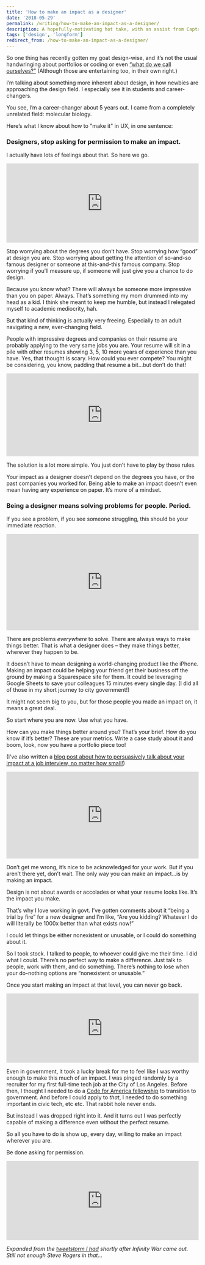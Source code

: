 ```yaml
---
title: 'How to make an impact as a designer'
date: '2018-05-29'
permalink: /writing/how-to-make-an-impact-as-a-designer/
description: A hopefully-motivating hot take, with an assist from Captain America.
tags: ['design', 'longform']
redirect_from: /how-to-make-an-impact-as-a-designer/
---
```


So one thing has recently gotten my goat design-wise, and it’s not the usual handwringing about portfolios or coding or even [“what do we call ourselves?”](https://twitter.com/mralancooper/status/992200502740893696) (Although those are entertaining too, in their own right.)

I’m talking about something more inherent about design, in how newbies are approaching the design field. I especially see it in students and career-changers.

You see, I’m a career-changer about 5 years out. I came from a completely unrelated field: molecular biology.

Here’s what I know about how to "make it" in UX, in one sentence:

### Designers, stop asking for permission to make an impact.

I actually have lots of feelings about that. So here we go.

<div style="width: 100%; height: 0; padding-bottom: 41%; position: relative;"><iframe title="Captain America gets out a chair, ready to do a cringe-y PSA for students." allowfullscreen="allowfullscreen" class="giphy-embed" frameborder="0" height="100%" loading="lazy" src="https://giphy.com/embed/xT9IgpTy4UVnddmso0" style="position: absolute;" width="100%"></iframe></div>

Stop worrying about the degrees you don’t have. Stop worrying how “good” at design you are. Stop worrying about getting the attention of so-and-so famous designer or someone at this-and-this famous company. Stop worrying if you’ll measure up, if someone will just give you a chance to do design.

Because you know what? There will always be someone more impressive than you on paper. Always. That’s something my mom drummed into my head as a kid. I think she meant to keep me humble, but instead I relegated myself to academic mediocrity, hah.

But that kind of thinking is actually very freeing. Especially to an adult navigating a new, ever-changing field.

People with impressive degrees and companies on their resume are probably applying to the very same jobs you are. Your resume will sit in a pile with other resumes showing 3, 5, 10 more years of experience than you have. Yes, that thought is scary. How could you ever compete? You might be considering, you know, padding that resume a bit…but don’t do that!

<div style="width: 100%; height: 0; padding-bottom: 43%; position: relative;"><iframe title="Skinny Steve Rogers looks at a poster saying it is illegal to falsify an enlistment form and starts to regret his life choice of falsifying an enlistment form." allowfullscreen="allowfullscreen" class="giphy-embed" frameborder="0" height="100%" loading="lazy" src="https://giphy.com/embed/T2vorreh71Bpm" style="position: absolute;" width="100%"></iframe></div>

The solution is a lot more simple. You just don’t have to play by those rules.

Your impact as a designer doesn’t depend on the degrees you have, or the past companies you worked for. Being able to make an impact doesn’t even mean having any experience on paper. It’s more of a mindset.

### Being a designer means solving problems for people. Period.

If you see a problem, if you see someone struggling, this should be your immediate reaction.

<div style="width: 100%; height: 0; padding-bottom: 50%; position: relative;"><iframe title="Beefy Steve Rogers easily rips apart a log with his bare hands." allowfullscreen="allowfullscreen" class="giphy-embed" frameborder="0" height="100%" loading="lazy" src="https://giphy.com/embed/xTiTnxqtQsFbhrfGZW" style="position: absolute;" width="100%"></iframe></div>

There are problems *everywhere* to solve. There are always ways to make things better. That is what a designer does – they make things better, wherever they happen to be.

It doesn’t have to mean designing a world-changing product like the iPhone. Making an impact could be helping your friend get their business off the ground by making a Squarespace site for them. It could be leveraging Google Sheets to save your colleagues 15 minutes every single day. (I did all of those in my short journey to city government!)

It might not seem big to you, but for those people you made an impact on, it means a great deal.

So start where you are now. Use what you have.

How can you make things better around you? That’s your brief. How do you know if it’s better? These are your metrics. Write a case study about it and boom, look, now you have a portfolio piece too!

(I’ve also written a [blog post about how to persuasively talk about your impact at a job interview, no matter how small!](/writing/job-interviews))

<div style="width: 100%; height: 0; padding-bottom: 45%; position: relative;"><iframe title="Captain America gives the camera a cheesy thumbs up." allowfullscreen="allowfullscreen" class="giphy-embed" frameborder="0" height="100%" loading="lazy" src="https://giphy.com/embed/FVXfv2PW8a6Gc" style="position: absolute;" width="100%"></iframe></div>

Don’t get me wrong, it’s nice to be acknowledged for your work. But if you aren’t there yet, don’t wait. The only way you can make an impact…is by making an impact.

Design is not about awards or accolades or what your resume looks like. It’s the impact you make.

That’s why I love working in govt. I’ve gotten comments about it “being a trial by fire” for a new designer and I’m like, “Are you kidding? Whatever I do will literally be 1000x better than what exists now!”

I could let things be either nonexistent or unusable, or I could do something about it.

So I took stock. I talked to people, to whoever could give me their time. I did what I could. There’s no perfect way to make a difference. Just talk to people, work with them, and do something. There’s nothing to lose when your do-nothing options are “nonexistent or unusable.”

Once you start making an impact at that level, you can never go back.

<div style="width: 100%; height: 0; padding-bottom: 36%; position: relative;"><iframe title="Beaten-up Captain America can do this all day." allowfullscreen="allowfullscreen" class="giphy-embed" frameborder="0" height="100%" loading="lazy" src="https://giphy.com/embed/XV74ZvGRXcZdS" style="position: absolute;" width="100%"></iframe></div>

Even in government, it took a lucky break for me to feel like I was worthy enough to make this much of an impact. I was pinged randomly by a recruiter for my first full-time tech job at the City of Los Angeles. Before then, I thought I needed to do a [Code for America fellowship](https://www.codeforamerica.org/fellowship) to transition to government. And before I could apply to *that*, I needed to do something important in civic tech, etc etc. That rabbit hole never ends.

But instead I was dropped right into it. And it turns out I was perfectly capable of making a difference even without the perfect resume.

So all you have to do is show up, every day, willing to make an impact wherever you are.

Be done asking for permission.

<div style="width: 100%; height: 0; padding-bottom: 41%; position: relative;"><iframe title="Beardy Steve Rogers makes an appearance out of the darkness." allowfullscreen="allowfullscreen" class="giphy-embed" frameborder="0" height="100%" loading="lazy" src="https://giphy.com/embed/3oxHQg1P3AlcbfOtW0" style="position: absolute;" width="100%"></iframe></div>

*Expanded from the [tweetstorm I had](https://twitter.com/anitaycheng/status/992989034673684481) shortly after Infinity War came out. Still not enough Steve Rogers in that…*